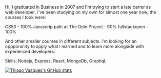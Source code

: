Hi, I graduated in Business in 2007 and I'm trying to start a late carrer as web developer.
I've been studying on my own for almost one year now, the courses I took were:

CS50 - 100%
Javascrip path at The Odin  Project - 90%
fullstackopen - 100%

And other smaller courses in different subjects. I'm looking for an oppporunity to apply what 
I learned and to learn more alongside with experienced developers.


Skills: Nodejs, Express, React, MongoDb, Graphql.

[![Thiago Vasques's GitHub stats](https://github-readme-stats.vercel.app/api?username=thiagorvasques&theme=dark&show_icons=true)
](https://github.com/anuraghazra/github-readme-stats)




